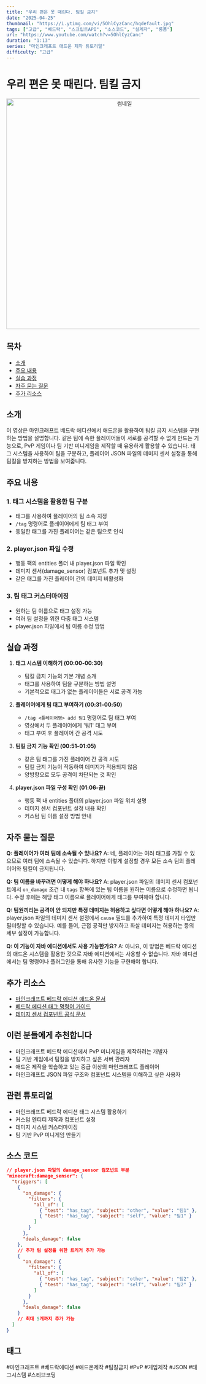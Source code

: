 ```yaml
---
title: "우리 편은 못 때린다. 팀킬 금지"
date: "2025-04-25"
thumbnail: "https://i.ytimg.com/vi/5OhlCyzCanc/hqdefault.jpg"
tags: ["고급", "베드락", "스크립트API", "소스코드", "설계자", "롱폼"]
url: "https://www.youtube.com/watch?v=5OhlCyzCanc"
duration: "1:13"
series: "마인크래프트 애드온 제작 튜토리얼"
difficulty: "고급"
---
```


# 우리 편은 못 때린다. 팀킬 금지

<div align="center">
<img src="https://i.ytimg.com/vi/5OhlCyzCanc/hqdefault.jpg" alt="썸네일" width="600"/>
</div>

## 목차
- [소개](#소개)
- [주요 내용](#주요-내용)
- [실습 과정](#실습-과정)
- [자주 묻는 질문](#자주-묻는-질문)
- [추가 리소스](#추가-리소스)

## 소개
이 영상은 마인크래프트 베드락 에디션에서 애드온을 활용하여 팀킬 금지 시스템을 구현하는 방법을 설명합니다. 같은 팀에 속한 플레이어들이 서로를 공격할 수 없게 만드는 기능으로, PvP 게임이나 팀 기반 미니게임을 제작할 때 유용하게 활용할 수 있습니다. 태그 시스템을 사용하여 팀을 구분하고, 플레이어 JSON 파일의 데미지 센서 설정을 통해 팀킬을 방지하는 방법을 보여줍니다.

## 주요 내용

### 1. 태그 시스템을 활용한 팀 구분
- 태그를 사용하여 플레이어의 팀 소속 지정
- `/tag` 명령어로 플레이어에게 팀 태그 부여
- 동일한 태그를 가진 플레이어는 같은 팀으로 인식

### 2. player.json 파일 수정
- 행동 팩의 entities 폴더 내 player.json 파일 확인
- 데미지 센서(damage_sensor) 컴포넌트 추가 및 설정
- 같은 태그를 가진 플레이어 간의 데미지 비활성화

### 3. 팀 태그 커스터마이징
- 원하는 팀 이름으로 태그 설정 가능
- 여러 팀 설정을 위한 다중 태그 시스템
- player.json 파일에서 팀 이름 수정 방법

## 실습 과정

1. **태그 시스템 이해하기 (00:00-00:30)**
   - 팀킬 금지 기능의 기본 개념 소개
   - 태그를 사용하여 팀을 구분하는 방법 설명
   - 기본적으로 태그가 없는 플레이어들은 서로 공격 가능

2. **플레이어에게 팀 태그 부여하기 (00:31-00:50)**
   - `/tag <플레이어명> add 팀1` 명령어로 팀 태그 부여
   - 영상에서 두 플레이어에게 '팀1' 태그 부여
   - 태그 부여 후 플레이어 간 공격 시도

3. **팀킬 금지 기능 확인 (00:51-01:05)**
   - 같은 팀 태그를 가진 플레이어 간 공격 시도
   - 팀킬 금지 기능이 작동하여 데미지가 적용되지 않음
   - 양방향으로 모두 공격이 차단되는 것 확인

4. **player.json 파일 구성 확인 (01:06-끝)**
   - 행동 팩 내 entities 폴더의 player.json 파일 위치 설명
   - 데미지 센서 컴포넌트 설정 내용 확인
   - 커스텀 팀 이름 설정 방법 안내

## 자주 묻는 질문

**Q: 플레이어가 여러 팀에 소속될 수 있나요?**
A: 네, 플레이어는 여러 태그를 가질 수 있으므로 여러 팀에 소속될 수 있습니다. 하지만 이렇게 설정할 경우 모든 소속 팀의 플레이어와 팀킬이 금지됩니다.

**Q: 팀 이름을 바꾸려면 어떻게 해야 하나요?**
A: player.json 파일의 데미지 센서 컴포넌트에서 `on_damage` 조건 내 `tags` 항목에 있는 팀 이름을 원하는 이름으로 수정하면 됩니다. 수정 후에는 해당 태그 이름으로 플레이어에게 태그를 부여해야 합니다.

**Q: 팀원끼리는 공격이 안 되지만 특정 데미지는 허용하고 싶다면 어떻게 해야 하나요?**
A: player.json 파일의 데미지 센서 설정에서 `cause` 필드를 추가하여 특정 데미지 타입만 필터링할 수 있습니다. 예를 들어, 근접 공격만 방지하고 화살 데미지는 허용하는 등의 세부 설정이 가능합니다.

**Q: 이 기능이 자바 에디션에서도 사용 가능한가요?**
A: 아니요, 이 방법은 베드락 에디션의 애드온 시스템을 활용한 것으로 자바 에디션에서는 사용할 수 없습니다. 자바 에디션에서는 팀 명령어나 플러그인을 통해 유사한 기능을 구현해야 합니다.

## 추가 리소스
- [마인크래프트 베드락 에디션 애드온 문서](https://docs.microsoft.com/en-us/minecraft/creator/)
- [베드락 에디션 태그 명령어 가이드](https://minecraft.fandom.com/wiki/Commands/tag)
- [데미지 센서 컴포넌트 공식 문서](https://docs.microsoft.com/en-us/minecraft/creator/reference/content/entityreference/examples/componentlist/entitydamagesensor)

## 이런 분들에게 추천합니다
- 마인크래프트 베드락 에디션에서 PvP 미니게임을 제작하려는 개발자
- 팀 기반 게임에서 팀킬을 방지하고 싶은 서버 관리자
- 애드온 제작을 학습하고 있는 중급 이상의 마인크래프트 플레이어
- 마인크래프트 JSON 파일 구조와 컴포넌트 시스템을 이해하고 싶은 사용자

## 관련 튜토리얼
- 마인크래프트 베드락 에디션 태그 시스템 활용하기
- 커스텀 엔티티 제작과 컴포넌트 설정
- 데미지 시스템 커스터마이징
- 팀 기반 PvP 미니게임 만들기

## 소스 코드

```json
// player.json 파일의 damage_sensor 컴포넌트 부분
"minecraft:damage_sensor": {
  "triggers": [
    {
      "on_damage": {
        "filters": {
          "all_of": [
            { "test": "has_tag", "subject": "other", "value": "팀1" },
            { "test": "has_tag", "subject": "self", "value": "팀1" }
          ]
        }
      },
      "deals_damage": false
    },
    // 추가 팀 설정을 위한 트리거 추가 가능
    {
      "on_damage": {
        "filters": {
          "all_of": [
            { "test": "has_tag", "subject": "other", "value": "팀2" },
            { "test": "has_tag", "subject": "self", "value": "팀2" }
          ]
        }
      },
      "deals_damage": false
    }
    // 최대 5개까지 추가 가능
  ]
}
```

## 태그
#마인크래프트 #베드락에디션 #애드온제작 #팀킬금지 #PvP #게임제작 #JSON #태그시스템 #스티브코딩
